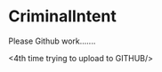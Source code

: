 # CriminalIntent
Please Github work.......

<Second Android Project./>
<4th time trying to upload to GITHUB/>
